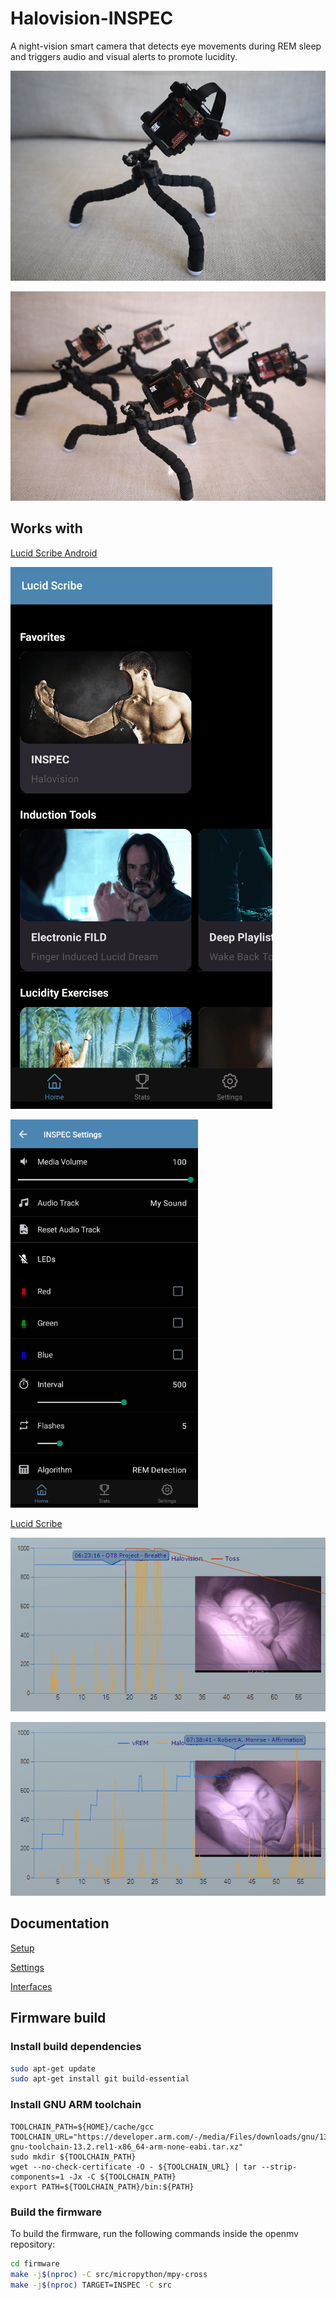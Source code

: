 # Halovision-INSPEC

A night-vision smart camera that detects eye movements during REM sleep and triggers audio and visual alerts to promote lucidity.

![INSPEC](https://github.com/lucidcode/Halovision-INSPEC/raw/master/images/inspec.jpg?raw=true "INSPEC")

![INSPECs](https://github.com/lucidcode/Halovision-INSPEC/raw/master/images/inspecs.jpg?raw=true "INSPECs")

## Works with

<a href="https://play.google.com/store/apps/details?id=com.lucidcode.lucidscribe">Lucid Scribe Android</a>

![Lucid Scribe Android](https://github.com/lucidcode/Halovision-INSPEC/raw/master/images/lucid_scribe_android.gif?raw=true "Lucid Scribe Android")

![Lucid Scribe Setting](https://github.com/lucidcode/Halovision-INSPEC/raw/master/images/lucid_scribe_settings.gif?raw=true "Lucid Scribe Setting")

<a href="http://lucidcode.com/LucidScribe/">Lucid Scribe</a>

![Lucid Scribe REM sleep at 06:23](https://github.com/lucidcode/Halovision-INSPEC/raw/master/images/lucid_scribe_rem_0623.gif?raw=true "Lucid Scribe REM sleep at 06:23")

![Lucid Scribe REM sleep at 07:38](https://github.com/lucidcode/Halovision-INSPEC/raw/master/images/lucid_scribe_rem_0738.gif?raw=true "Lucid Scribe REM sleep at 07:38")

## Documentation

[Setup](https://github.com/lucidcode/Halovision-INSPEC/wiki/Setup%E2%80%90en)

[Settings](https://github.com/lucidcode/Halovision-INSPEC/wiki/Settings%E2%80%90en)

[Interfaces](https://github.com/lucidcode/Halovision-INSPEC/wiki/Interfaces%E2%80%90en)

## Firmware build

### Install build dependencies
```bash
sudo apt-get update
sudo apt-get install git build-essential
```

### Install GNU ARM toolchain
```
TOOLCHAIN_PATH=${HOME}/cache/gcc
TOOLCHAIN_URL="https://developer.arm.com/-/media/Files/downloads/gnu/13.2.rel1/binrel/arm-gnu-toolchain-13.2.rel1-x86_64-arm-none-eabi.tar.xz"
sudo mkdir ${TOOLCHAIN_PATH}
wget --no-check-certificate -O - ${TOOLCHAIN_URL} | tar --strip-components=1 -Jx -C ${TOOLCHAIN_PATH}
export PATH=${TOOLCHAIN_PATH}/bin:${PATH}
```

### Build the firmware
To build the firmware, run the following commands inside the openmv repository:
```bash
cd firmware
make -j$(nproc) -C src/micropython/mpy-cross
make -j$(nproc) TARGET=INSPEC -C src
```
